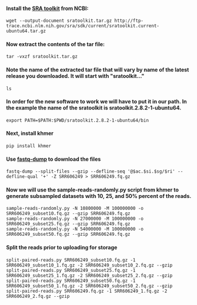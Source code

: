 #### Install the [SRA toolkit](https://www.ncbi.nlm.nih.gov/books/NBK158900/) from NCBI:
```
wget --output-document sratoolkit.tar.gz http://ftp-trace.ncbi.nlm.nih.gov/sra/sdk/current/sratoolkit.current-ubuntu64.tar.gz 
```
#### Now extract the contents of the tar file:
```
tar -vxzf sratoolkit.tar.gz
```
#### Note the name of the extracted tar file that will vary by name of the latest release you downloaded. It will start with "sratoolkit..."
```
ls
```
#### In order for the new software to work we will have to put it in our path. In the example the name of the sratoolkit is sratoolkit.2.8.2-1-ubuntu64.
```
export PATH=$PATH:$PWD/sratoolkit.2.8.2-1-ubuntu64/bin
```
#### Next, install khmer
```
pip install khmer 
```
#### Use [fastq-dump](https://edwards.sdsu.edu/research/fastq-dump/) to download the files
```
fastq-dump --split-files --gzip --defline-seq '@$ac.$si.$sg/$ri' --defline-qual '+' -Z SRR606249 > SRR606249.fq.gz
```
#### Now we will use the sample-reads-randomly.py script from khmer to generate subsampled datasets with 10, 25, and 50% percent of the reads.
```
sample-reads-randomly.py -N 10800000 -M 100000000 -o SRR606249_subset10.fq.gz --gzip SRR606249.fq.gz
sample-reads-randomly.py -N 27000000 -M 100000000 -o SRR606249_subset25.fq.gz --gzip SRR606249.fq.gz
sample-reads-randomly.py -N 54000000 -M 100000000 -o SRR606249_subset50.fq.gz --gzip SRR606249.fq.gz
```
#### Split the reads prior to uploading for storage
```
split-paired-reads.py SRR606249_subset10.fq.gz -1 SRR606249_subset10_1.fq.gz -2 SRR606249_subset10_2.fq.gz --gzip 
split-paired-reads.py SRR606249_subset25.fq.gz -1 SRR606249_subset25_1.fq.gz -2 SRR606249_subset25_2.fq.gz --gzip 
split-paired-reads.py SRR606249_subset50.fq.gz -1 SRR606249_subset50_1.fq.gz -2 SRR606249_subset50_2.fq.gz --gzip 
split-paired-reads.py SRR606249.fq.gz -1 SRR606249_1.fq.gz -2 SRR606249_2.fq.gz --gzip
```

